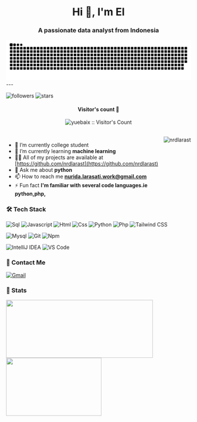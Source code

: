 <h1 align="center">Hi 👋, I'm El</h1>
<h3 align="center">A passionate data analyst from Indonesia</h3>
<div align="center">
  <img  src="https://github.com/1999AZZAR/1999AZZAR/blob/main/resources/img/grid-snake.svg"
       alt="snake" /></a>
</div>
---

![followers](https://img.shields.io/github/followers/nrdlarast?style=social)
![stars](https://img.shields.io/github/stars/nrdlarast?style=social)

<h4 align="center">Visitor's count 👀</h4>
<p align="center"><img src="https://profile-counter.glitch.me/{nrdlarast}/count.svg" alt="yuebaix :: Visitor's Count" /></p>
<br/>
<img align="right" height="220px" src="https://media.giphy.com/media/qgQUggAC3Pfv687qPC/giphy.gif" alt="nrdlarast" />

- 🔭 I’m currently college student
- 🌱 I’m currently learning **machine learning**
- 👨‍💻 All of my projects are available at [https://github.com/nrdlarast](https://github.com/nrdlarast)
- 💬 Ask me about **python**
- 📫 How to reach me **nurida.larasati.work@gmail.com**
- ⚡ Fun fact **I'm familiar with several code languages.ie python,php,**

### 🛠 Tech Stack

![Sql](http://img.shields.io/badge/-Sql-00758f?style=flat-square&logo=Mysql&logoColor=white)
![Javascript](http://img.shields.io/badge/-Javascript-fcd400?style=flat-square&logo=javascript&logoColor=black)
![Html](http://img.shields.io/badge/-Html-e24c27?style=flat-square&logo=html5&logoColor=white)
![Css](http://img.shields.io/badge/-Css-2a65f1?style=flat-square&logo=css3&logoColor=white)
![Python](http://img.shields.io/badge/-Python-346e9e?style=flat-square&logo=python&logoColor=white)
![Php](http://img.shields.io/badge/-Php-767bb3?style=flat-square&logo=php&logoColor=white)
![Tailwind CSS](https://img.shields.io/static/v1?style=flat-square&message=Tailwind+CSS&color=222222&logo=Tailwind+CSS&logoColor=06B6D4&label=)

![Mysql](http://img.shields.io/badge/-Mysql-white?style=flat-square&logo=mysql)
![Git](http://img.shields.io/badge/-Git-white?style=flat-square&logo=git)
![Npm](http://img.shields.io/badge/-Npm-white?style=flat-square&logo=npm&logoColor=white)

![IntelliJ IDEA](http://img.shields.io/badge/-IntelliJ%20IDEA-black?style=flat-square&logo=intellijidea&logoColor=white)
![VS Code](http://img.shields.io/badge/-VS%20Code-black?style=flat-square&logo=visualstudiocode&logoColor=3aa7f2)

### 💬 Contact Me

[![Gmail](https://img.shields.io/badge/-nuridalrst@gmail.com-c14438?style=for-the-badge&logo=Gmail&logoColor=white)](mailto:nuridalrst@gmail.com)

### 🚦 Stats

<div>
  <span><img align="center" width="400px" height="158px" src="https://github-readme-stats.vercel.app/api?username=nrdlarast&theme=highcontrast&show_icons=true" /></span>
  <span><img align="center" width="260px" height="158px" src="https://github-readme-stats.vercel.app/api/top-langs/?username=nrdlarast&theme=highcontrast&layout=compact&langs_count=10" /></span>
</div>
